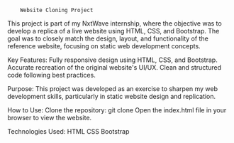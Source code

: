         Website Cloning Project
This project is part of my NxtWave internship, where the objective was to develop a replica of a live website using HTML, CSS, and Bootstrap. The goal was to closely match the design, layout, and functionality of the reference website, focusing on static web development concepts.

Key Features:
Fully responsive design using HTML, CSS, and Bootstrap.
Accurate recreation of the original website's UI/UX.
Clean and structured code following best practices.

Purpose:
This project was developed as an exercise to sharpen my web development skills, particularly in static website design and replication.

How to Use:
Clone the repository: git clone <repository-url>
Open the index.html file in your browser to view the website.

Technologies Used:
HTML
CSS
Bootstrap
